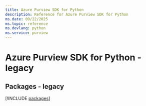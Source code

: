 ```yaml
---
title: Azure Purview SDK for Python
description: Reference for Azure Purview SDK for Python
ms.date: 09/22/2025
ms.topic: reference
ms.devlang: python
ms.service: purview
---
```

# Azure Purview SDK for Python - legacy
## Packages - legacy
[!INCLUDE [packages](purview-index.md)]